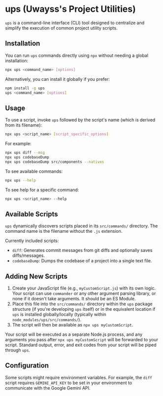 # ups (Uwayss's Project Utilities)

`ups` is a command-line interface (CLI) tool designed to centralize and simplify the execution of common project utility scripts.

## Installation

You can run `ups` commands directly using `npx` without needing a global installation:

```bash
npx ups <command_name> [options]
```

Alternatively, you can install it globally if you prefer:

```bash
npm install -g ups
ups <command_name> [options]
```

## Usage

To use a script, invoke `ups` followed by the script's name (which is derived from its filename):

```bash
npx ups <script_name> [script_specific_options]
```

For example:

```bash
npx ups diff --msg
npx ups codebaseDump
npx ups codebaseDump src/components --natives
```

To see available commands:

```bash
npx ups --help
```

To see help for a specific command:

```bash
npx ups <script_name> --help
```

## Available Scripts

`ups` dynamically discovers scripts placed in its `src/commands/` directory. The command name is the filename without the `.js` extension.

Currently included scripts:

- `diff`: Generates commit messages from git diffs and optionally saves diffs/messages.
- `codebaseDump`: Dumps the codebase of a project into a single text file.

## Adding New Scripts

1.  Create your JavaScript file (e.g., `myCustomScript.js`) with its own logic. Your script can use `commander` or any other argument parsing library, or none if it doesn't take arguments. It should be an ES Module.
2.  Place this file into the `src/commands/` directory within the `ups` package structure (if you're developing `ups` itself) or in the equivalent location if `ups` is installed globally/locally (typically within `node_modules/ups/src/commands/`).
3.  The script will then be available as `npx ups myCustomScript`.

Your script will be executed as a separate Node.js process, and any arguments you pass after `npx ups myCustomScript` will be forwarded to your script. Standard output, error, and exit codes from your script will be piped through `ups`.

## Configuration

Some scripts might require environment variables. For example, the `diff` script requires `GEMINI_API_KEY` to be set in your environment to communicate with the Google Gemini API.
